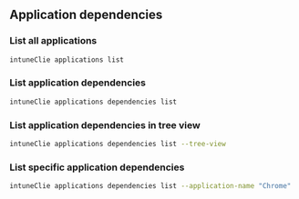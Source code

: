 ## Application dependencies

### List all applications

```sh
intuneClie applications list
```

### List application dependencies

```sh
intuneClie applications dependencies list
```

### List application dependencies in tree view

```sh
intuneClie applications dependencies list --tree-view
```

### List specific application dependencies

```sh
intuneClie applications dependencies list --application-name "Chrome"
```